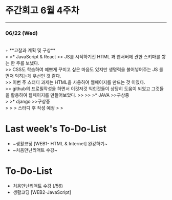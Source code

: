 # 주간회고 6월 4주차
---

### 06/22 (Wed)
<br>
+ **고찰과 계획 및 구상** <br>
>
>* JavaScript & React
>> JS를 시작하기전 HTML 과 웹서버에 관한 스키마를 쌓는 한 주를 보냈다.<br>
>> CSS도 학습하여 예쁘게 꾸미고 싶은 마음도 있지만 생명력을 불어넣어주는 JS 를 먼저 익히는게 우선인 것 같다.<br>
>> 이번 주 스터디 과제는 HTML을 사용하여 웹페이지를 만드는 것 이였다. <br>
>> github의 프로필작성을 하면서 이것저것 익힌것들이 상당히 도움이 되었고 그것들을 활용하여 웹페이지를 만들어보았다.
>> 
>> 
>* JAVA
>>구상중<br>
>
>* django
>>구상중<br>
>
>  
> 스터디 후 작성 예정
> 
> 

# Last week's To-Do-List
+ ~생활코딩 [WEB1- HTML & Internet] 완강하기~
+ ~처음만난리액트 수강~
# To-Do-List
+ 처음만난리액트 수강 (/56)
+ 생활코딩 [WEB2-JavaScript] 

